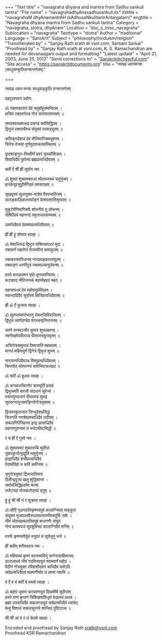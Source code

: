+++
"Text title" = "navagraha dhyana and mantra from Sadhu sankuli tantra"
"File name" = "navagrahadhyAnasadhusankuli.itx"
itxtitle = "navagrahaM dhyAnamantrAH (sAdhusaNkulitantrAntargatam)"
engtitle = "Navagraha dhyana mantra from Sadhu sankuli tantra"
Category = "navagraha, stotra, dhyAnam"
Location = "doc_z_misc_navagraha"
Sublocation = "navagraha"
Texttype = "stotra"
Author = "traditional"
Language = "Sanskrit"
Subject = "philosophy/hinduism/religion"
"Transliterated by" = "Sanjay Rath srath at vsnl.com, Sarbani Sarkar"
"Proofread by" = "Sanjay Rath srath at vsnl.com, K. S. Ramachandran    are needed for devanaagarii output and formatting."
"Latest update" = "April 21, 2003, June 25, 2012"
"Send corrections to" = "Sanskrit@cheerful.com"
"Site access" = "https://sanskritdocuments.org"
title = "नवग्रहं ध्यानमन्त्राः (साधुसण्कुलितन्त्रान्तर्गतम्)"

+++
  
 नवग्रह ध्यान मन्त्राः साधुसङ्कुलि तन्त्रान्तर्गतम्   
  
ग्रहपुरश्चरण प्रयोगः  
  
ॐ रक्तपद्मासनं देवं चतुर्बाहुसमन्वितम् ।  
क्षत्रियं रक्तवर्णञ्च गोत्रं काश्यपसम्भवम् ॥  
  
सप्ताश्वरथमारूढं प्रचण्डं सर्वसिद्धिदम् ।  
द्विभुजं रक्तपद्मैश्च संयुक्तं परमाद्भुतम् ॥  
  
कलिङ्गदेशजं देवं मौलिमाणिक्यभूषणम् ।  
त्रिनेत्रं तेजसा पूर्णमुदयाचलसंस्थितम् ॥  
  
द्वादशाङ्गुल-विस्तीर्णं प्रवरं घृतकौशिकम् ।  
शिवाधिदैवं पुर्वास्यं ब्रह्मप्रत्यधिदैवतम् ॥  
  
क्लीं ऐं श्रीं ह्रीं सूर्याय नमः ।  
  
ॐ शुक्लं शुक्लाम्बरधरं श्वेताब्जस्थं चतुर्भुजम् ।  
हारकेयूरनूपुरैर्मण्डितं तमसापहम् ॥  
  
सुखदृश्यं सुधायुक्त-मात्रेयं वैश्यजातिजम् ।  
कलङ्काङ्कितसर्वाङ्गं केशपाशातिसुन्दरम् ॥  
  
मुकुटेर्मणिमाणिक्यैः शोभनीयं तु लोचनम् ।  
योषित्प्रियं महानन्दं यमुनाजलसम्भवम् ॥  
  
उमाधिदैवतं देवमापप्रत्यधिदैवतम् ॥  
  
ह्रीं ह्रीं हुं सोमाय स्वाहा ।  
  
ॐ मेशाधिरूढं द्विभुजं शक्तिचापधरं मुदा ।  
रक्तवर्णं महातेजं तेजस्वीनां समाकुलम् ॥  
  
रक्तवस्त्रपरिधानम् नानालङ्कारसंयुतम् ।  
रक्ताङ्गं धरणीपुत्रं रक्तमाल्यानुलेपनम् ॥  
  
हस्ते वाराहदशनं पृष्ठे तूणसमन्वितम् ।  
कटाक्षाद् भीतिजनकं महामोहप्रदं महत् ॥  
  
महाचापधरं देवं महोग्रमुग्रविग्रहम् ।  
स्कन्दादिदैवं सूर्यास्यं क्षितिप्रत्यधिदैवतम् ॥  
  
ह्रीं ॐ ऐं कुजाय स्वाहा ।  
  
ॐ सुतप्तस्वर्णाभतनुं रोमराजिविराजितम् ।  
द्विभुजं स्वर्णदण्डेव शरच्चन्द्रनिभाननम् ॥  
  
चरणे रत्नमञ्जीरं कुमारं शुभलक्षणम् ।  
स्वर्णयज्ञोपवीतञ्च पीतवस्त्रयुगावृतम् ॥  
  
अत्रिगोत्रसमुत्पन्नं वैश्यजातिं महाबलम् ।  
मागधं महिमापूर्णं द्विनेत्रं द्विभुजं शुभम् ॥  
  
नारायणाधिदैवञ्च विष्णुप्रत्यधिदैवतम् ।  
चिन्तयेत् सोमतनयं सर्वाभिष्टफलप्रदं ॥  
  
ॐ क्लीं ॐ बुधाय स्वाहा ।  
  
ॐ कनकरुचिरगौरं चारुमूर्तिं प्रसन्नं  
द्विभुजमपि सरजौ संदधानं सुरेज्यं ।  
वसनयुगदधानं पीतवस्त्रं सुभद्रं  
सुरवरनरपुज्यमङ्गिरोगोत्रयुक्तम् ॥  
  
द्विजवरकुलजातं सिन्धुदेशप्रसिद्धं  
त्रिजगति गणश्रेष्ठश्चाधिदैवं तदीयम् ।  
सकलगिरिनिहन्ता इन्द्रः प्रत्याधिदैवं   
ग्रहगणगुरुनाथं तं भजेऽभीष्टसिद्धौ ॥  
  
रं यं ह्रीं ऐं गुरवे नमः ।  
  
ॐ शुक्लाम्बरं शुक्लरुचिं सुदीप्तं  
तुषारकुन्देन्दुद्युतिं चतुर्भुजम् ।  
इन्द्राधिदैवं शचीप्रत्याधिदैवं  
वेदार्थविज्ञं च कविं कवीनाम् ॥  
  
भृगुगोत्रयुक्तं द्विजजातिमात्रं  
दितीन्द्रपूज्यं खलु शुद्धिशान्तं ।  
सर्वार्थसिद्धिप्रदमेव काव्यं  
भजेऽप्यहं भोजकतोद्भवं भृगुम् ॥  
  
हुं हुं श्रीं श्रीं नं रं शुक्राय स्वाहा ।  
  
ॐ सौरिं गृध्रगतातिकृष्णवपुषं कालाग्निवत् सङ्कुलं  
संयुक्तं भुजपल्लवैरुपलसत्स्तम्भैश्चतुर्भिः समैः ।  
भीमं चोग्रमहाबलातिवपुषं बाधागणैः संयुतं  
गोत्रं काश्यपजं सुराष्ट्रविभवं कालाग्निदैवं शनिम् ॥  
  
वस्त्रैः कृष्णमयैर्युतं तनुवरं तं सूर्यसूनुं भजे ॥  
  
ह्रीं क्लीम् शनैश्चराय नमः ।  
  
ॐ महिषस्थं कृष्णं वदनमयविभुं कर्णनासाक्षिमात्रम्  
कारालास्यं भीमं गदविभवयुतं श्यामवर्णं महोग्रं ।  
पैठीनं गोत्रयुक्तं रविशशीदमनं चाधिदैवं यमोऽपि  
सर्पप्रत्यधिदैवतं मलयगीर्भावं तं तमसं नमामि ॥  
  
वं ऐं वं वं क्लीं वं तमसे स्वाहा ।  
  
ॐ महोग्रं धूमाभं करचरणयुतं छिन्नशीर्षं सुदीप्तम्  
हस्ते वाणं कृपाणं त्रिशिखशशिधृतं वेदहस्तं प्रसन्नं ।  
ब्रह्मा तस्याधिदैवं सकलगदयुतं सर्पप्रत्यधिदैवं ध्यायेत्  
केतुं विशालं सकलसुरनरे शान्तिदं पुष्टिदञ्च ॥  
  
श्रीं श्रीं आं वं रं लं केतवे स्वाहा ।  
  
  
  
Encoded and proofread by Sanjay Rath srath@vsnl.com  
Proofread KSR Ramachandran  
  
